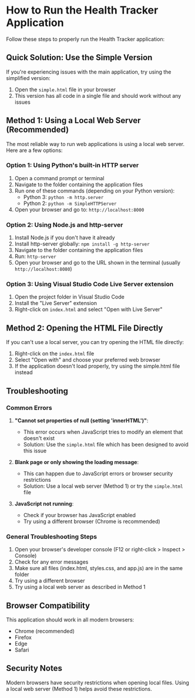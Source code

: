# How to Run the Health Tracker Application

Follow these steps to properly run the Health Tracker application:

## Quick Solution: Use the Simple Version

If you're experiencing issues with the main application, try using the simplified version:

1. Open the `simple.html` file in your browser
2. This version has all code in a single file and should work without any issues

## Method 1: Using a Local Web Server (Recommended)

The most reliable way to run web applications is using a local web server. Here are a few options:

### Option 1: Using Python's built-in HTTP server

1. Open a command prompt or terminal
2. Navigate to the folder containing the application files
3. Run one of these commands (depending on your Python version):
   - Python 3: `python -m http.server`
   - Python 2: `python -m SimpleHTTPServer`
4. Open your browser and go to: `http://localhost:8000`

### Option 2: Using Node.js and http-server

1. Install Node.js if you don't have it already
2. Install http-server globally: `npm install -g http-server`
3. Navigate to the folder containing the application files
4. Run: `http-server`
5. Open your browser and go to the URL shown in the terminal (usually `http://localhost:8080`)

### Option 3: Using Visual Studio Code Live Server extension

1. Open the project folder in Visual Studio Code
2. Install the "Live Server" extension
3. Right-click on `index.html` and select "Open with Live Server"

## Method 2: Opening the HTML File Directly

If you can't use a local server, you can try opening the HTML file directly:

1. Right-click on the `index.html` file
2. Select "Open with" and choose your preferred web browser
3. If the application doesn't load properly, try using the simple.html file instead

## Troubleshooting

### Common Errors

1. **"Cannot set properties of null (setting 'innerHTML')"**:
   - This error occurs when JavaScript tries to modify an element that doesn't exist
   - Solution: Use the `simple.html` file which has been designed to avoid this issue

2. **Blank page or only showing the loading message**:
   - This can happen due to JavaScript errors or browser security restrictions
   - Solution: Use a local web server (Method 1) or try the `simple.html` file

3. **JavaScript not running**:
   - Check if your browser has JavaScript enabled
   - Try using a different browser (Chrome is recommended)

### General Troubleshooting Steps

1. Open your browser's developer console (F12 or right-click > Inspect > Console)
2. Check for any error messages
3. Make sure all files (index.html, styles.css, and app.js) are in the same folder
4. Try using a different browser
5. Try using a local web server as described in Method 1

## Browser Compatibility

This application should work in all modern browsers:
- Chrome (recommended)
- Firefox
- Edge
- Safari

## Security Notes

Modern browsers have security restrictions when opening local files. Using a local web server (Method 1) helps avoid these restrictions. 